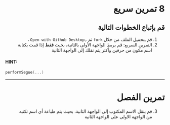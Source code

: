 <div dir="rtl">

#  8 تمرين سريع

##  قم بإتباع الخطوات التالية

1. قم بتحميل الملف من خلال `fork` ثم `Open with Github Desktop٫` ، 
2. التمرين السريع: قم بربط الواجهة الأولى بالثانية، بحيث **فقط** إذا قمت بكتابة اسم مكون من حرفين وأكثر يتم نقلك إلى الواجهة الثانية

<div dir="ltr">


#### **HINT**:
```Swift
performSegue(...)
```

</div>

---
# تمرين الفصل
3. قم بنقل الاسم المكتوب إلى الواجهة الثانية، بحيث يتم طباعة أي اسم تكتبه من الواجهة الاولى على الواجهة الثانية 
</div>
